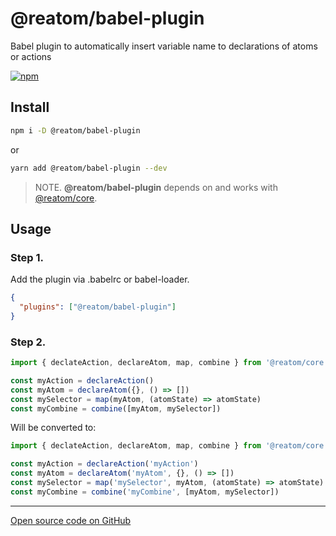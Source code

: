 # @reatom/babel-plugin

Babel plugin to automatically insert variable name to declarations of atoms or actions

[![npm](https://img.shields.io/npm/v/@reatom/babel-plugin?style=flat-square)](https://www.npmjs.com/package/@reatom/babel-plugin)

## Install

```sh
npm i -D @reatom/babel-plugin
```

or

```sh
yarn add @reatom/babel-plugin --dev
```

> NOTE. **@reatom/babel-plugin** depends on and works with [@reatom/core](https://reatom.js.org/#/reatom-core).

## Usage

### Step 1.

Add the plugin via .babelrc or babel-loader.

```json
{
  "plugins": ["@reatom/babel-plugin"]
}
```

### Step 2.

```js
import { declateAction, declareAtom, map, combine } from '@reatom/core'

const myAction = declareAction()
const myAtom = declareAtom({}, () => [])
const mySelector = map(myAtom, (atomState) => atomState)
const myCombine = combine([myAtom, mySelector])
```

Will be converted to:

```js
import { declateAction, declareAtom, map, combine } from '@reatom/core'

const myAction = declareAction('myAction')
const myAtom = declareAtom('myAtom', {}, () => [])
const mySelector = map('mySelector', myAtom, (atomState) => atomState)
const myCombine = combine('myCombine', [myAtom, mySelector])
```

---

[Open source code on GitHub](https://github.com/artalar/reatom/tree/master/packages/babel-plugin)
